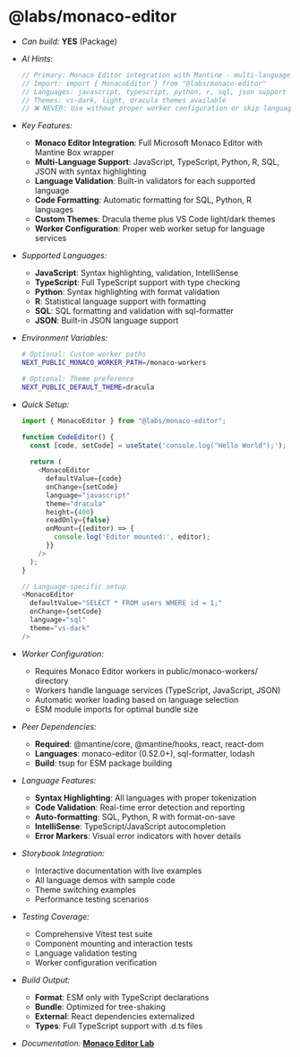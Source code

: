 # @labs/monaco-editor

- _Can build:_ **YES** (Package)

- _AI Hints:_

  ```typescript
  // Primary: Monaco Editor integration with Mantine - multi-language code editor
  // Import: import { MonacoEditor } from "@labs/monaco-editor"
  // Languages: javascript, typescript, python, r, sql, json support
  // Themes: vs-dark, light, dracula themes available
  // ❌ NEVER: Use without proper worker configuration or skip language registration
  ```

- _Key Features:_
  - **Monaco Editor Integration**: Full Microsoft Monaco Editor with Mantine Box wrapper
  - **Multi-Language Support**: JavaScript, TypeScript, Python, R, SQL, JSON with syntax highlighting
  - **Language Validation**: Built-in validators for each supported language
  - **Code Formatting**: Automatic formatting for SQL, Python, R languages
  - **Custom Themes**: Dracula theme plus VS Code light/dark themes
  - **Worker Configuration**: Proper web worker setup for language services

- _Supported Languages:_
  - **JavaScript**: Syntax highlighting, validation, IntelliSense
  - **TypeScript**: Full TypeScript support with type checking
  - **Python**: Syntax highlighting with format validation
  - **R**: Statistical language support with formatting
  - **SQL**: SQL formatting and validation with sql-formatter
  - **JSON**: Built-in JSON language support

- _Environment Variables:_
  ```bash
  # Optional: Custom worker paths
  NEXT_PUBLIC_MONACO_WORKER_PATH=/monaco-workers
  
  # Optional: Theme preference
  NEXT_PUBLIC_DEFAULT_THEME=dracula
  ```

- _Quick Setup:_
  ```typescript
  import { MonacoEditor } from "@labs/monaco-editor";
  
  function CodeEditor() {
    const [code, setCode] = useState('console.log("Hello World");');
    
    return (
      <MonacoEditor
        defaultValue={code}
        onChange={setCode}
        language="javascript"
        theme="dracula"
        height={400}
        readOnly={false}
        onMount={(editor) => {
          console.log('Editor mounted:', editor);
        }}
      />
    );
  }
  
  // Language-specific setup
  <MonacoEditor
    defaultValue="SELECT * FROM users WHERE id = 1;"
    onChange={setCode}
    language="sql"
    theme="vs-dark"
  />
  ```

- _Worker Configuration:_
  - Requires Monaco Editor workers in public/monaco-workers/ directory
  - Workers handle language services (TypeScript, JavaScript, JSON)
  - Automatic worker loading based on language selection
  - ESM module imports for optimal bundle size

- _Peer Dependencies:_
  - **Required**: @mantine/core, @mantine/hooks, react, react-dom
  - **Languages**: monaco-editor (0.52.0+), sql-formatter, lodash
  - **Build**: tsup for ESM package building

- _Language Features:_
  - **Syntax Highlighting**: All languages with proper tokenization
  - **Code Validation**: Real-time error detection and reporting
  - **Auto-formatting**: SQL, Python, R with format-on-save
  - **IntelliSense**: TypeScript/JavaScript autocompletion
  - **Error Markers**: Visual error indicators with hover details

- _Storybook Integration:_
  - Interactive documentation with live examples
  - All language demos with sample code
  - Theme switching examples
  - Performance testing scenarios

- _Testing Coverage:_
  - Comprehensive Vitest test suite
  - Component mounting and interaction tests
  - Language validation testing
  - Worker configuration verification

- _Build Output:_
  - **Format**: ESM only with TypeScript declarations
  - **Bundle**: Optimized for tree-shaking
  - **External**: React dependencies externalized
  - **Types**: Full TypeScript support with .d.ts files

- _Documentation:_ **[Monaco Editor Lab](../../apps/docs/labs/monaco-editor/)**